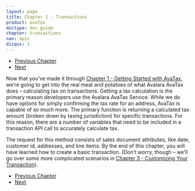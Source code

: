 ```yaml
---
layout: page
title: Chapter 2 - Transactions
product: avaTax
doctype: dev_guide
chapter: transactions
nav: apis
disqus: 1
---
```


<ul class="pager">
  <li class="previous"><a href="/avatax/dev-guide/getting-started-with-avatax/"><i class="glyphicon glyphicon-chevron-left"></i>Previous Chapter</a></li>
  <li class="next"><a href="/avatax/dev-guide/transactions/simple-transaction/">Next<i class="glyphicon glyphicon-chevron-right"></i></a></li>
</ul>

Now that you’ve made it through <a class="dev-guide-link" href="/avatax/dev-guide/getting-started-with-avatax/">Chapter 1 - Getting Started with AvaTax</a>, we’re going to get into the real meat and potatoes of what Avalara AvaTax does – calculating tax on transactions. Getting a tax calculation is the primary reason developers use the Avalara AvaTax Service. While we do have options for simply confirming the tax rate for an address, AvaTax is capable of so much more. The primary function is returning a calculated tax amount (broken down by taxing jurisdiction) for specific transactions. For this reason, there are a number of variables that need to be included in a transaction API call to accurately calculate tax.

The request for this method consists of sales document attributes, like date, customer id, addresses, and line items. By the end of this chapter, you will have learned how to create a basic transaction. (Don’t worry, though – we’ll go over some more complicated scenarios in <a class="dev-guide-link" href="/avatax/dev-guide/customizing-transaction/">Chapter 3 - Customizing Your Transaction</a>).



<ul class="pager">
  <li class="previous"><a href="/avatax/dev-guide/getting-started-with-avatax/"><i class="glyphicon glyphicon-chevron-left"></i>Previous Chapter</a></li>
  <li class="next"><a href="/avatax/dev-guide/transactions/simple-transaction/">Next<i class="glyphicon glyphicon-chevron-right"></i></a></li>
</ul>